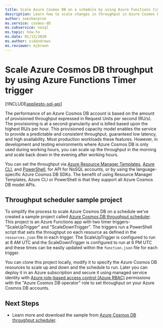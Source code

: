 ```yaml
---
title: Scale Azure Cosmos DB on a schedule by using Azure Functions timer
description: Learn how to scale changes in throughput in Azure Cosmos DB using PowerShell and Azure Functions.
author: seesharprun
ms.service: cosmos-db
ms.subservice: nosql
ms.topic: how-to
ms.date: 01/13/2020
ms.author: sidandrews
ms.reviewer: mjbrown
---
```


# Scale Azure Cosmos DB throughput by using Azure Functions Timer trigger
[!INCLUDE[appliesto-sql-api](../includes/appliesto-sql-api.md)]

The performance of an Azure Cosmos DB account is based on the amount of provisioned throughput expressed in Request Units per second (RU/s). The provisioning is at a second granularity and is billed based upon the highest RU/s per hour. This provisioned capacity model enables the service to provide a predictable and consistent throughput, guaranteed low latency, and high availability. Most production workloads these features. However, in development and testing environments where Azure Cosmos DB is only used during working hours, you can scale up the throughput in the morning and scale back down in the evening after working hours.

You can set the throughput via [Azure Resource Manager Templates](./templates-samples-sql.md), [Azure CLI](cli-samples.md), and [PowerShell](powershell-samples.md), for API for NoSQL accounts, or by using the language-specific Azure Cosmos DB SDKs. The benefit of using Resource Manager Templates, Azure CLI or PowerShell is that they support all Azure Cosmos DB model APIs.

## Throughput scheduler sample project

To simplify the process to scale Azure Cosmos DB on a schedule we've created a sample project called [Azure Cosmos DB throughput scheduler](https://github.com/Azure-Samples/azure-cosmos-throughput-scheduler). This project is an Azure Functions app with two timer triggers- "ScaleUpTrigger" and "ScaleDownTrigger". The triggers run a PowerShell script that sets the throughput on each resource as defined in the `resources.json` file in each trigger. The ScaleUpTrigger is configured to run at 8 AM UTC and the ScaleDownTrigger is configured to run at 6 PM UTC and these times can be easily updated within the `function.json` file for each trigger.

You can clone this project locally, modify it to specify the Azure Cosmos DB resources to scale up and down and the schedule to run. Later you can deploy it in an Azure subscription and secure it using managed service identity with [Azure role-based access control (Azure RBAC)](../role-based-access-control.md) permissions with the "Azure Cosmos DB operator" role to set throughput on your Azure Cosmos DB accounts.

## Next Steps

- Learn more and download the sample from [Azure Cosmos DB throughput scheduler](https://github.com/Azure-Samples/azure-cosmos-throughput-scheduler).